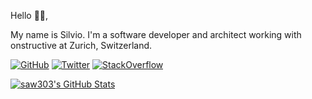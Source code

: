 Hello 👋🏻,

My name is Silvio. I'm a software developer and architect working with onstructive at Zurich, Switzerland.

[![GitHub](https://img.shields.io/github/followers/saw303?label=GitHub&style=social)](https://github.com/saw303)
[![Twitter](https://img.shields.io/twitter/follow/saw303?label=Twitter&style=social)](https://twitter.com/saw303)
[![StackOverflow](https://img.shields.io/badge/StackOverflow--_.svg?style=social&logo=stackoverflow)](https://stackoverflow.com/users/2596187/saw303)

[![saw303's GitHub Stats](https://github-readme-stats.vercel.app/api?username=saw303&count_private=true&show_icons=true&theme=tokyonight)](https://github.com/saw303)
